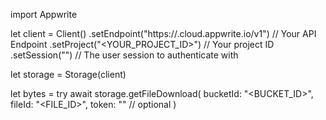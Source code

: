 import Appwrite

let client = Client()
    .setEndpoint("https://<REGION>.cloud.appwrite.io/v1") // Your API Endpoint
    .setProject("<YOUR_PROJECT_ID>") // Your project ID
    .setSession("") // The user session to authenticate with

let storage = Storage(client)

let bytes = try await storage.getFileDownload(
    bucketId: "<BUCKET_ID>",
    fileId: "<FILE_ID>",
    token: "<TOKEN>" // optional
)

